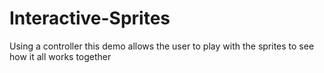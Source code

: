 # Interactive-Sprites
Using a controller this demo allows the user to play with the sprites to see how it all works together

